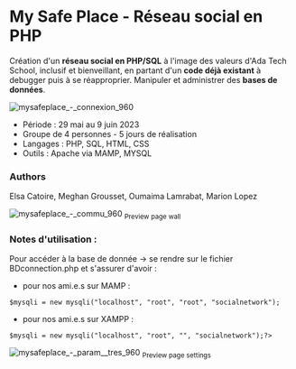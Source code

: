 # My Safe Place - Réseau social en PHP
Création d'un **réseau social en PHP/SQL** à l'image des valeurs d'Ada Tech School, inclusif et bienveillant, en partant d'un **code déjà existant** à debugger puis à se réapproprier. Manipuler et administrer des **bases de données**.

![mysafeplace_-_connexion_960](https://github.com/MarionLpz/projets-collectifs/assets/123973628/faa8e103-1c58-4dde-a3c9-83fc2e78b259)<br>

* Période : 29 mai au 9 juin 2023
* Groupe de 4 personnes - 5 jours de réalisation
* Langages : PHP, SQL, HTML, CSS
* Outils : Apache via MAMP, MYSQL

### Authors
Elsa Catoire, Meghan Grousset, Oumaima Lamrabat, Marion Lopez


![mysafeplace_-_commu_960](https://github.com/MarionLpz/projets-collectifs/assets/123973628/d6da772e-5060-4d90-beae-ea52439e5785)
<sub> Preview page wall </sub>

### Notes d'utilisation :
Pour accéder à la base de donnée -> se rendre sur le fichier BDconnection.php et s'assurer d'avoir :

* pour nos ami.e.s sur MAMP :
```
$mysqli = new mysqli("localhost", "root", "root", "socialnetwork");
```

* pour nos ami.e.s sur XAMPP :
```
$mysqli = new mysqli("localhost", "root", "", "socialnetwork");?>
```

![mysafeplace_-_param__tres_960](https://github.com/MarionLpz/projets-collectifs/assets/123973628/dedc7b17-f556-42bf-b1f8-970831befa45)
<sub> Preview page settings </sub>
